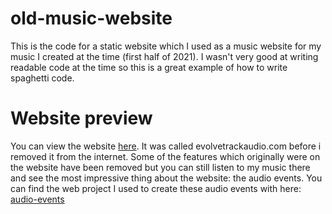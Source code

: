 # old-music-website
This is the code for a static website which I used as a music website for my music I created at the time (first half of 2021).
I wasn't very good at writing readable code at the time so this is a great example of how to write spaghetti code.
# Website preview
You can view the website [here](https://linusced.github.io/old-music-website/).
It was called evolvetrackaudio.com before i removed it from the internet.
Some of the features which originally were on the website have been removed but you can still listen to my music there and see the most impressive thing about the website: the audio events.
You can find the web project I used to create these audio events with here: [audio-events](https://github.com/linusced/audio-events)